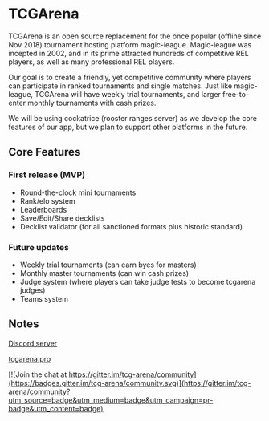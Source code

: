 # TCGArena

TCGArena is an open source replacement for the once popular (offline since Nov 2018) tournament hosting platform magic-league. Magic-league was incepted in 2002, and in its prime attracted hundreds of competitive REL players, as well as many professional REL players.

Our goal is to create a friendly, yet competitive community where players can participate in ranked tournaments and single matches. Just like magic-league, TCGArena will have weekly trial tournaments, and larger free-to-enter monthly tournaments with cash prizes. 

We will be using cockatrice (rooster ranges server) as we develop the core features of our app, but we plan to support other platforms in the future.

## Core Features

 ### First release (MVP)
   - Round-the-clock mini tournaments 
   - Rank/elo system
   - Leaderboards
   - Save/Edit/Share decklists
   - Decklist validator (for all sanctioned formats plus historic standard)
 
 ### Future updates
   - Weekly trial tournaments (can earn byes for masters)
   - Monthly master tournaments (can win cash prizes)
   - Judge system (where players can take judge tests to become tcgarena judges)
   - Teams system

## Notes
 
[Discord server](https://discord.gg/DwNr2DD)

[tcgarena.pro](https://www.tcgarena.pro)

[![Join the chat at https://gitter.im/tcg-arena/community](https://badges.gitter.im/tcg-arena/community.svg)](https://gitter.im/tcg-arena/community?utm_source=badge&utm_medium=badge&utm_campaign=pr-badge&utm_content=badge)
